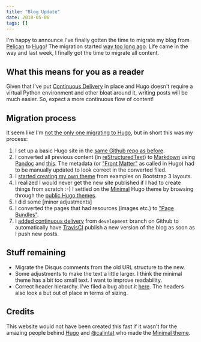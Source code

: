 ```yaml
---
title: "Blog Update"
date: 2018-05-06
tags: []
---
```


I'm happy to announce I've finally gotten the time to migrate my blog from
[Pelican](https://blog.getpelican.com/) to [Hugo](https://gohugo.io)! The
migration started [way too long
ago](https://github.com/JensRantil/jensrantil.github.io/commit/01cc978f5d0f5b09fd8203b838c8ef314314f4ac).
Life came in the way and last week, I finally got the time to migrate all
content.

## What this means for you as a reader

Given that I've put [Continuous
Delivery](https://github.com/JensRantil/jensrantil.github.io/commit/25ee8f37ca094e666170245ecfc7dfb9b74fee08)
in place and Hugo doesn't require a virtual Python environment and other bloat
around it, writing posts will be much easier. So, expect a more continuous flow
of content!

## Migration process

It seem like I'm [not the only one migrating to
Hugo](https://www.google.com/search?q=migrated+to+hugo&ie=utf-8&oe=utf-8&client=firefox-b-ab),
but in short this was my process:

 1. I set up a basic Hugo site in the [same Github repo as
    before](https://github.com/JensRantil/jensrantil.github.io).
 2. I converted all previous content (in
    [reStructuredText](http://docutils.sourceforge.net/rst.html)) to
    [Markdown](https://en.wikipedia.org/wiki/Markdown) using [Pandoc]() and
    [this](https://gist.github.com/zaiste/77a946bbba73f5c4d33f3106a494e6cd).
    The metadata (or ["Front
    Matter"](http://gohugo.io/content-management/front-matter/) as called in
    Hugo) had to be manually updated to look correct in the converted filed.
 3. I [started creating my own
    theme](https://github.com/JensRantil/jensrantil.github.io/commit/57eb935b4dc7237e559413827c83ffe923024a8c)
    from examples on Bootstrap 3 layouts.
 3. I realized I would never get the new site published if I had to create
    things from scratch :-) I settled on the
    [Minimal](https://github.com/calintat/minimal) Hugo theme by browsing
    through the [public Hugo themes](https://themes.gohugo.io/).
 4. I did some [minor adjustments]
 4. I converted the pages that had resources (images etc.) to ["Page
    Bundles"](http://gohugo.io/content-management/page-bundles/).
 5. I [added continuous
    delivery](https://github.com/JensRantil/jensrantil.github.io/commit/25ee8f37ca094e666170245ecfc7dfb9b74fee08)
    from `development` branch on Github to automatically have
    [TravisCI](https://travis-ci.org/) publish a new version of the blog as
    soon as I push new posts.

## Stuff remaining

 * Migrate the Disqus comments from the old URL structure to the new.
 * Some adjustments to make the text a little larger. I think the minimal theme has a bit too small text. I want to improve readability.
 * Correct header hierarchy. I've filed a bug about it [here](https://github.com/calintat/minimal/issues/68). The headers also look a but out of place in terms of sizing.

## Credits

This website would not have been created this fast if it wasn't for the amazing
people behind [Hugo](http://gohugo.io) and
[@calintat](https://github.com/calintat) who made the [Minimal
theme](https://github.com/calintat/minimal).

